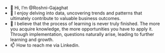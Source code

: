 - 👋 Hi, I’m @Roshni-Gajaghat
- 👀 I enjoy delving into data, uncovering trends and patterns that ultimately contribute to valuable business outcomes.
- 🌱 I believe that the process of learning is never truly finished. The more you acquire knowledge, the more opportunities you have to apply it. 
      Through implementation, questions naturally arise, leading to further learning and growth.
- 📫 How to reach me via Linkedin.

<!---
Roshni-Gajaghat/Roshni-Gajaghat is a ✨ special ✨ repository because its `README.md` (this file) appears on your GitHub profile.
You can click the Preview link to take a look at your changes.
--->
